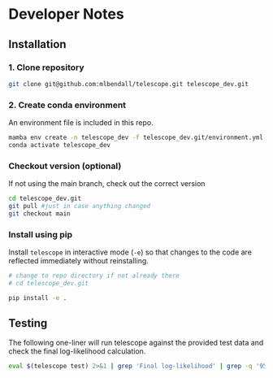 # Developer Notes

## Installation

### 1. Clone repository

```bash
git clone git@github.com:mlbendall/telescope.git telescope_dev.git
```

### 2. Create conda environment

An environment file is included in this repo. 

```bash
mamba env create -n telescope_dev -f telescope_dev.git/environment.yml
conda activate telescope_dev
```

### Checkout version (optional)

If not using the main branch, check out the correct version

```bash
cd telescope_dev.git
git pull #just in case anything changed
git checkout main
```

### Install using pip

Install `telescope` in interactive mode (`-e`) so that changes to the
code are reflected immediately without reinstalling. 

```bash
# change to repo directory if not already there
# cd telescope_dev.git

pip install -e . 
```


## Testing

The following one-liner will run telescope against the provided test
data and check the final log-likelihood calculation.

```bash
eval $(telescope test) 2>&1 | grep 'Final log-likelihood' | grep -q '95252.56293' && echo "Test OK" || echo "Test FAIL"
```

